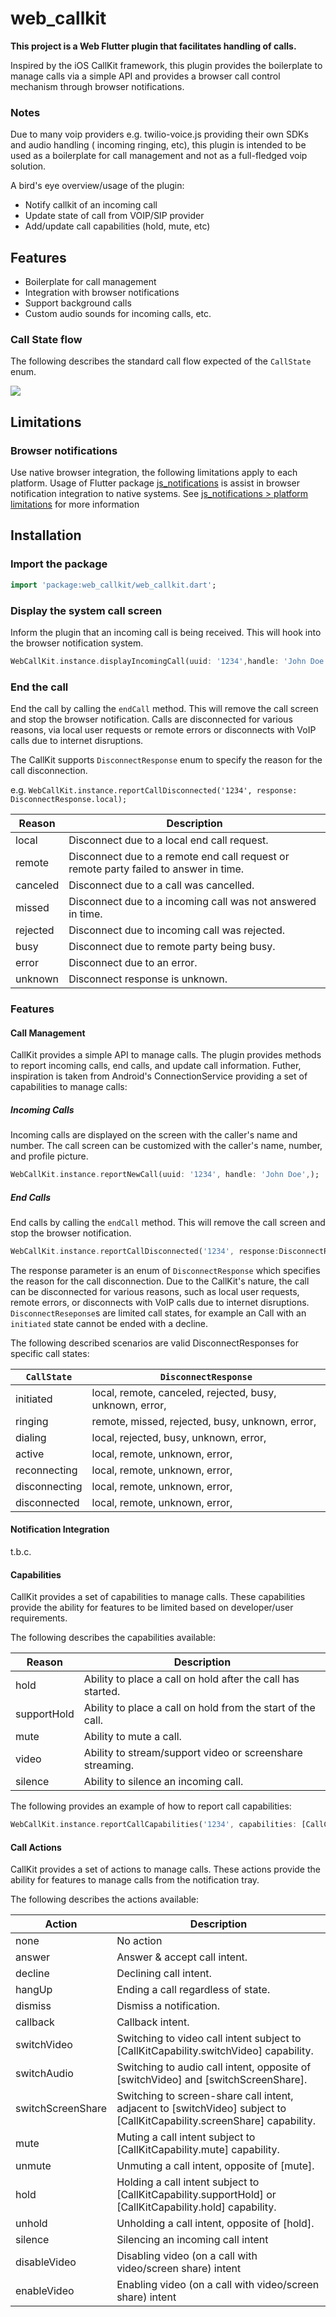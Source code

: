 # web_callkit

**This project is a Web Flutter plugin that facilitates handling of calls.**

Inspired by the iOS CallKit framework, this plugin provides the boilerplate to manage calls via a
simple API and provides a browser call control mechanism through browser notifications.

### Notes

Due to many voip providers e.g. twilio-voice.js providing their own SDKs and audio handling (
incoming ringing, etc), this plugin is intended to be used as a boilerplate for call management and
not as a full-fledged voip solution.

A bird's eye overview/usage of the plugin:

- Notify callkit of an incoming call
- Update state of call from VOIP/SIP provider
- Add/update call capabilities (hold, mute, etc)

## Features

- Boilerplate for call management
- Integration with browser notifications
- Support background calls
- Custom audio sounds for incoming calls, etc.

### Call State flow

The following describes the standard call flow expected of the `CallState` enum.

![](https://raw.githubusercontent.com/cybex-dev/web_callkit/refs/heads/master/doc/images/callflow.png)

## Limitations

### Browser notifications

Use native browser integration, the following limitations apply to each platform. Usage of Flutter
package [js_notifications](https://pub.dev/packages/js_notifications) is assist in browser
notification integration to native systems.
See [js_notifications > platform limitations](https://github.com/cybex-dev/js_notifications?tab=readme-ov-file#platform-limitations)
for more information

## Installation

### Import the package

```dart
import 'package:web_callkit/web_callkit.dart';
```

### Display the system call screen

Inform the plugin that an incoming call is being received. This will hook into the browser
notification system.

```dart
WebCallKit.instance.displayIncomingCall(uuid: '1234',handle: 'John Doe',);
```

### End the call

End the call by calling the `endCall` method. This will remove the call screen and stop the browser
notification. Calls are disconnected for various reasons, via local user requests or remote errors
or disconnects with VoIP calls due to internet disruptions.

The CallKit supports `DisconnectResponse` enum to specify the reason for the call disconnection.

e.g. `WebCallKit.instance.reportCallDisconnected('1234', response: DisconnectResponse.local);`

| Reason   | Description                                                                           |
|----------|---------------------------------------------------------------------------------------|
| local    | Disconnect due to a local end call request.                                           |
| remote   | Disconnect due to a remote end call request or remote party failed to answer in time. |
| canceled | Disconnect due to a call was cancelled.                                               |
| missed   | Disconnect due to a incoming call was not answered in time.                           |
| rejected | Disconnect due to incoming call was rejected.                                         |
| busy     | Disconnect due to remote party being busy.                                            |
| error    | Disconnect due to an error.                                                           |
| unknown  | Disconnect response is unknown.                                                       |

### Features

#### Call Management

CallKit provides a simple API to manage calls. The plugin provides methods to report incoming calls,
end calls, and update call information. Futher, inspiration is taken from Android's
ConnectionService providing a set of capabilities to manage calls:

##### Incoming Calls

Incoming calls are displayed on the screen with the caller's name and number. The call screen can be
customized with the caller's name, number, and profile picture.

```dart
WebCallKit.instance.reportNewCall(uuid: '1234', handle: 'John Doe',);
```

##### End Calls

End calls by calling the `endCall` method. This will remove the call screen and stop the browser
notification.

```dart
WebCallKit.instance.reportCallDisconnected('1234', response:DisconnectResponse.local);
```

The response parameter is an enum of `DisconnectResponse` which specifies the reason for the call
disconnection. Due to the CallKit's nature, the call can be disconnected for various reasons,
such as local user requests, remote errors, or disconnects with VoIP calls due to internet
disruptions.
`DisconnectReseponse`s are limited call states, for example an Call with an `initiated` state
cannot be ended with a decline.

The following described scenarios are valid DisconnectResponses for specific call states:

| `CallState`   | `DisconnectResponse`                                     |
|---------------|----------------------------------------------------------|
| initiated     | local, remote, canceled, rejected, busy, unknown, error, |
| ringing       | remote, missed, rejected, busy, unknown, error,          |
| dialing       | local, rejected, busy, unknown, error,                   |
| active        | local, remote, unknown, error,                           |
| reconnecting  | local, remote, unknown, error,                           |
| disconnecting | local, remote, unknown, error,                           |
| disconnected  | local, remote, unknown, error,                           |

#### Notification Integration

t.b.c.

#### Capabilities

CallKit provides a set of capabilities to manage calls. These capabilities provide the ability for
features to be limited based on developer/user requirements.

The following describes the capabilities available:

| Reason      | Description                                                 |
|-------------|-------------------------------------------------------------|
| hold        | Ability to place a call on hold after the call has started. |
| supportHold | Ability to place a call on hold from the start of the call. |
| mute        | Ability to mute a call.                                     |
| video       | Ability to stream/support video or screenshare streaming.   |
| silence     | Ability to silence an incoming call.                        |

The following provides an example of how to report call capabilities:

```dart
WebCallKit.instance.reportCallCapabilities('1234', capabilities: [CallCapability.hold, CallCapability.mute]);
```

#### Call Actions

CallKit provides a set of actions to manage calls. These actions provide the ability for features to
manage calls from the notification tray.

The following describes the actions available:

| Action            | Description                                                                                                             |
|-------------------|-------------------------------------------------------------------------------------------------------------------------|
| none              | No action                                                                                                               |
| answer            | Answer & accept call intent.                                                                                            |
| decline           | Declining call intent.                                                                                                  |
| hangUp            | Ending a call regardless of state.                                                                                      |
| dismiss           | Dismiss a notification.                                                                                                 |
| callback          | Callback intent.                                                                                                        |
| switchVideo       | Switching to video call intent subject to [CallKitCapability.switchVideo] capability.                                   |
| switchAudio       | Switching to audio call intent, opposite of [switchVideo] and [switchScreenShare].                                      |
| switchScreenShare | Switching to screen-share call intent, adjacent to [switchVideo] subject to [CallKitCapability.screenShare] capability. |
| mute              | Muting a call intent subject to [CallKitCapability.mute] capability.                                                    |
| unmute            | Unmuting a call intent, opposite of [mute].                                                                             |
| hold              | Holding a call intent subject to [CallKitCapability.supportHold] or [CallKitCapability.hold] capability.                |
| unhold            | Unholding a call intent, opposite of [hold].                                                                            |
| silence           | Silencing an incoming call intent                                                                                       |
| disableVideo      | Disabling video (on a call with video/screen share) intent                                                              |
| enableVideo       | Enabling video (on a call with video/screen share) intent                                                               |

